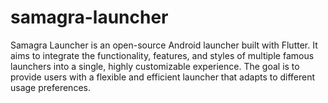 # samagra-launcher
Samagra Launcher is an open-source Android launcher built with Flutter. It aims to integrate the functionality, features, and styles of multiple famous launchers into a single, highly customizable experience. The goal is to provide users with a flexible and efficient launcher that adapts to different usage preferences.
